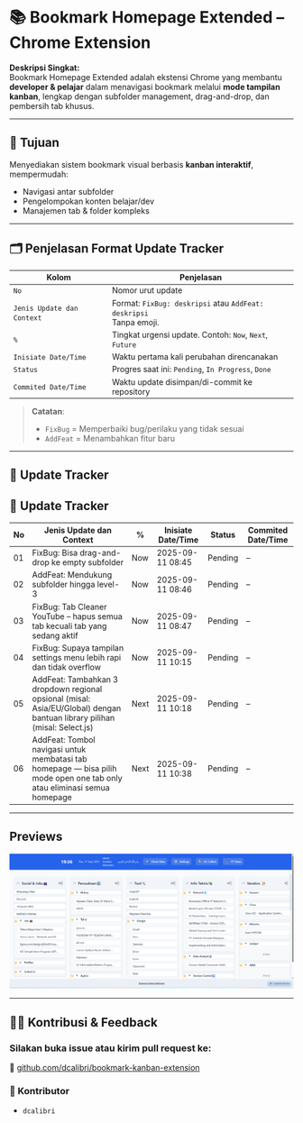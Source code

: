 # 📚 Bookmark Homepage Extended – Chrome Extension

**Deskripsi Singkat:**  
Bookmark Homepage Extended adalah ekstensi Chrome yang membantu **developer & pelajar** dalam menavigasi bookmark melalui **mode tampilan kanban**, lengkap dengan subfolder management, drag-and-drop, dan pembersih tab khusus.

---

## 🎯 Tujuan

Menyediakan sistem bookmark visual berbasis **kanban interaktif**, mempermudah:
- Navigasi antar subfolder
- Pengelompokan konten belajar/dev
- Manajemen tab & folder kompleks

---

## 🗂️ Penjelasan Format Update Tracker

| Kolom                | Penjelasan                                                                 |
|----------------------|---------------------------------------------------------------------------|
| `No`                 | Nomor urut update                                                         |
| `Jenis Update dan Context` | Format: `FixBug: deskripsi` atau `AddFeat: deskripsi` <br>Tanpa emoji. |
| `%`                  | Tingkat urgensi update. Contoh: `Now`, `Next`, `Future`                   |
| `Inisiate Date/Time` | Waktu pertama kali perubahan direncanakan                                 |
| `Status`             | Progres saat ini: `Pending`, `In Progress`, `Done`                        |
| `Commited Date/Time` | Waktu update disimpan/di-commit ke repository                            |

> **Catatan**:
> - `FixBug` = Memperbaiki bug/perilaku yang tidak sesuai  
> - `AddFeat` = Menambahkan fitur baru

---

## 🔄 Update Tracker

## 🔄 Update Tracker
| No | Jenis Update dan Context                                                                                                    | %    | Inisiate Date/Time     | Status   | Commited Date/Time   |
|----|-----------------------------------------------------------------------------------------------------------------------------|------|-------------------------|----------|-----------------------|
| 01 | FixBug: Bisa drag-and-drop ke empty subfolder                                                                               | Now  | 2025-09-11 08:45        | Pending  | –                    |
| 02 | AddFeat: Mendukung subfolder hingga level-3                                                                                 | Now  | 2025-09-11 08:46        | Pending  | –                    |
| 03 | FixBug: Tab Cleaner YouTube – hapus semua tab kecuali tab yang sedang aktif                                                | Now  | 2025-09-11 08:47        | Pending  | –                    |
| 04 | FixBug: Supaya tampilan settings menu lebih rapi dan tidak overflow                                                         | Now  | 2025-09-11 10:15        | Pending  | –                    |
| 05 | AddFeat: Tambahkan 3 dropdown regional opsional (misal: Asia/EU/Global) dengan bantuan library pilihan (misal: Select.js)  | Next | 2025-09-11 10:18        | Pending  | –                    |
| 06 | AddFeat: Tombol navigasi untuk membatasi tab homepage — bisa pilih mode open one tab only atau eliminasi semua homepage     | Next | 2025-09-11 10:38        | Pending  | –                    |

---
## Previews
![UI Utama](./Screenshots/Screenshot_2025-09-11_193700.jpg)



---
## 👨‍💻 Kontribusi & Feedback

### Silakan buka issue atau kirim pull request ke:  
🔗 [github.com/dcalibri/bookmark-kanban-extension](#)

### 👥 Kontributor
- `dcalibri`
